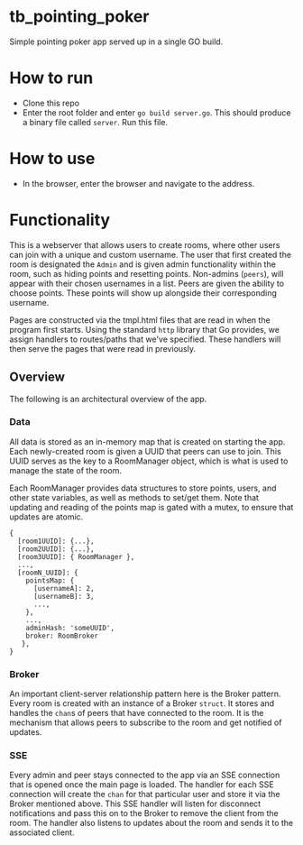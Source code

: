 # tb_pointing_poker
Simple pointing poker app served up in a single GO build.  

# How to run
- Clone this repo 
- Enter the root folder and enter `go build server.go`. This should produce a binary file called `server`. Run this file.

# How to use
- In the browser, enter the browser and navigate to the address.

# Functionality
This is a webserver that allows users to create rooms, where other users can join with a unique and custom username. The user that first created the room is designated the `Admin` and is given admin functionality within the room, such as hiding points and resetting points. Non-admins (`peers`), will appear with their chosen usernames in a list. Peers are given the ability to choose points. These points will show up alongside their corresponding username. 

Pages are constructed via the tmpl.html files that are read in when the program first starts. Using the standard `http` library that Go provides, we assign handlers to routes/paths that we've specified. These handlers will then serve the pages that were read in previously. 

## Overview 
The following is an architectural overview of the app. 

### Data
All data is stored as an in-memory map that is created on starting the app. 
Each newly-created room is given a UUID that peers can use to join. This UUID serves as the key to a RoomManager object, which is what is used to manage the state of the room. 

Each RoomManager provides data structures to store points, users, and other state variables, as well as methods to set/get them. Note that updating and reading of the points map is gated with a mutex, to ensure that updates are atomic. 

```
{
  [room1UUID]: {...},
  [room2UUID]: {...},
  [room3UUID]: { RoomManager },
  ...,
  [roomN_UUID]: { 
    pointsMap: {
      [usernameA]: 2, 
      [usernameB]: 3, 
      ...,
    },
    ...,
    adminHash: 'someUUID',
    broker: RoomBroker
   },
}
```

### Broker 
An important client-server relationship pattern here is the Broker pattern. Every room is created with an instance of a Broker `struct`. It stores and handles the `chan`s of peers that have connected to the room. It is the mechanism that allows peers to subscribe to the room and get notified of updates. 

### SSE
Every admin and peer stays connected to the app via an SSE connection that is opened once the main page is loaded. The handler for each SSE connection will create the `chan` for that particular user and store it via the Broker mentioned above. This SSE handler will listen for disconnect notifications and pass this on to the Broker to remove the client from the room. The handler also listens to updates about the room and sends it to the associated client. 

